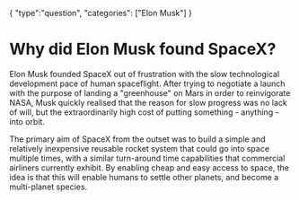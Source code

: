{
    "type":"question",
    "categories": ["Elon Musk"]
}

# Why did Elon Musk found SpaceX?

Elon Musk founded SpaceX out of frustration with the slow technological development pace of human spaceflight. After trying to negotiate a launch with the purpose of landing a "greenhouse" on Mars in order to reinvigorate NASA, Musk quickly realised that the reason for slow progress was no lack of will, but the extraordinarily high cost of putting something - anything - into orbit.

The primary aim of SpaceX from the outset was to build a simple and relatively inexpensive reusable rocket system that could go into space multiple times, with a similar turn-around time capabilities that commercial airliners currently exhibit. By enabling cheap and easy access to space, the idea is that this will enable humans to settle other planets, and become a multi-planet species.
